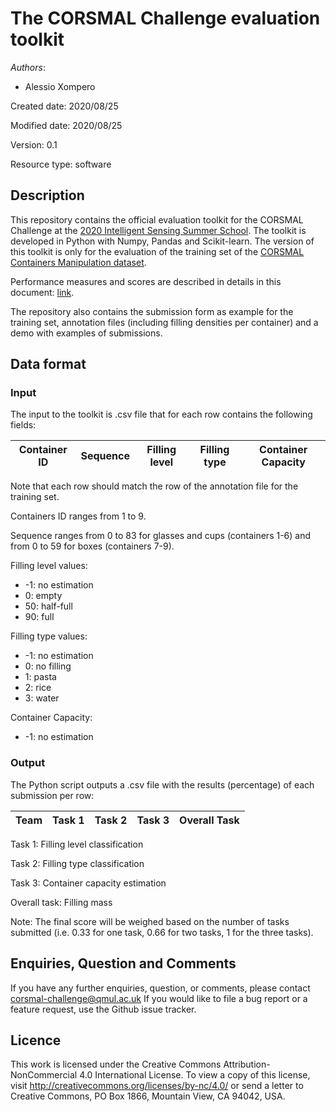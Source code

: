 # The CORSMAL Challenge evaluation toolkit

*Authors*:
* Alessio Xompero

Created date: 2020/08/25

Modified date: 2020/08/25

Version: 0.1

Resource type: software

## Description

This repository contains the official evaluation toolkit for the CORSMAL Challenge 
at the [2020 Intelligent Sensing Summer School](http://cis.eecs.qmul.ac.uk/school2020.html).
The toolkit is developed in Python with Numpy, Pandas and Scikit-learn.
The version of this toolkit is only for the evaluation of the training set of the
[CORSMAL Containers Manipulation dataset](http://corsmal.eecs.qmul.ac.uk/containers_manip.html).

Performance measures and scores are described in details in this document: 
[link](http://corsmal.eecs.qmul.ac.uk/resources/ICPR2020_CORSMAL_Challenge_PerformanceScores.pdf]).

The repository also contains the submission form as example for the training set,
annotation files (including filling densities per container) and a demo with examples of submissions.

## Data format

### Input

The input to the toolkit is .csv file that for each row contains the following
fields:

| Container ID | Sequence | Filling level | Filling type | Container Capacity |
|--------------|----------|---------------|--------------|--------------------|

Note that each row should match the row of the annotation file for the training set.

Containers ID ranges from 1 to 9.

Sequence ranges from 0 to 83 for glasses and cups (containers 1-6) and from 0 to 59
for boxes (containers 7-9).

Filling level values:
* -1: no estimation
*  0: empty
* 50: half-full
* 90: full

Filling type values:
* -1: no estimation
*  0: no filling
*  1: pasta
*  2: rice
*  3: water

Container Capacity:
* -1: no estimation

### Output

The Python script outputs a .csv file with the results (percentage) of each submission per row: 

| Team | Task 1 | Task 2 | Task 3 | Overall Task |
|------|--------|--------|--------|--------------|


Task 1: Filling level classification

Task 2: Filling type classification

Task 3: Container capacity estimation

Overall task: Filling mass 


Note: The  final score will be weighed based on the number of tasks submitted 
(i.e. 0.33 for one task, 0.66 for two tasks, 1 for the three tasks).

## Enquiries, Question and Comments

If you have any further enquiries, question, or comments, please contact 
corsmal-challenge@qmul.ac.uk If you would like to 
file a bug report or a feature request, use the Github issue tracker. 


## Licence

This work is licensed under the Creative Commons Attribution-NonCommercial 4.0 
International License. To view a copy of this license, visit 
http://creativecommons.org/licenses/by-nc/4.0/ or send a letter to 
Creative Commons, PO Box 1866, Mountain View, CA 94042, USA.

